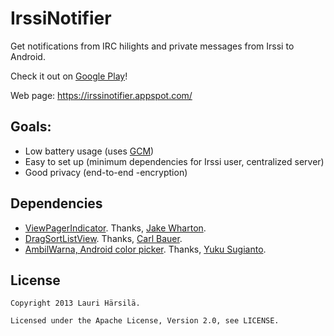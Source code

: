 # IrssiNotifier

Get notifications from IRC hilights and private messages from Irssi to Android.

Check it out on [Google Play](https://play.google.com/store/apps/details?id=fi.iki.murgo.irssinotifier)!

Web page: https://irssinotifier.appspot.com/

## Goals:

- Low battery usage (uses [GCM](http://developer.android.com/guide/google/gcm/index.html))
- Easy to set up (minimum dependencies for Irssi user, centralized server)
- Good privacy (end-to-end -encryption)

## Dependencies

- [ViewPagerIndicator](https://github.com/JakeWharton/Android-ViewPagerIndicator/). Thanks, [Jake Wharton](https://github.com/JakeWharton).
- [DragSortListView](https://github.com/bauerca/drag-sort-listview). Thanks, [Carl Bauer](https://github.com/bauerca).
- [AmbilWarna, Android color picker](https://code.google.com/p/android-color-picker/). Thanks, [Yuku Sugianto](https://code.google.com/u/yukuku/).

## License

    Copyright 2013 Lauri Härsilä.

    Licensed under the Apache License, Version 2.0, see LICENSE.
